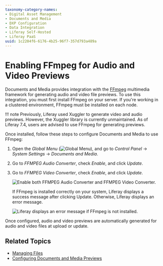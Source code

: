 ```yaml
---
taxonomy-category-names:
- Digital Asset Management
- Documents and Media
- DXP Configuration
- Data Integration
- Liferay Self-Hosted
- Liferay PaaS
uuid: 1c2204f6-6176-4b25-96f7-357d793a489a
---
```


# Enabling FFmpeg for Audio and Video Previews

Documents and Media provides integration with the [FFmpeg](http://ffmpeg.org/) multimedia framework for generating audio and video file previews. To use this integration, you must first install FFmpeg on your server. If you're working in a clustered environment, FFmpeg must be installed on each node.

!!! note
    Previously, Liferay used Xuggler to generate video and audio previews. However, the Xuggler library is currently unmaintained. As of Liferay 7.4, users are advised to use FFmpeg for generating previews.

Once installed, follow these steps to configure Documents and Media to use FFmpeg:

1. Open the *Global Menu* (![Global Menu](../../../images/icon-applications-menu.png)), and go to *Control Panel* &rarr; *System Settings* &rarr; *Documents and Media*.

1. Go to *FFMPEG Audio Converter*, check *Enable*, and click *Update*.

1. Go to *FFMPEG Video Converter*, check *Enable*, and click *Update*.

   ![Enable both FFMPEG Audio Converter and FFMPEG Video Converter.](./enabling-ffmpeg-for-audio-and-video-previews/images/01.png)

   If FFmpeg is installed correctly on your system, Liferay displays a success message after clicking Update. Otherwise, Liferay displays an error message.

   ![Liferay displays an error message if FFmpeg is not installed.](./enabling-ffmpeg-for-audio-and-video-previews/images/02.png)

Once configured, audio and video previews are automatically generated for audio and video files at upload or update.

## Related Topics

- [Managing Files](../uploading-and-managing/managing-files.md)
- [Configuring Documents and Media Previews](./configuring-documents-and-media-previews.md)
